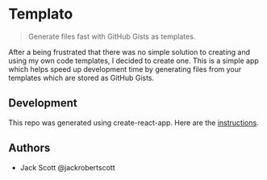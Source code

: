 # Templato

> Generate files fast with GitHub Gists as templates.

After a being frustrated that there was no simple solution to creating and using my own code templates, I decided to create one. This is a simple app which helps speed up development time by generating files from your templates which are stored as GitHub Gists.

## Development

This repo was generated using create-react-app. Here are the [instructions](INSTRUCTIONS.md).

## Authors

- Jack Scott @jackrobertscott